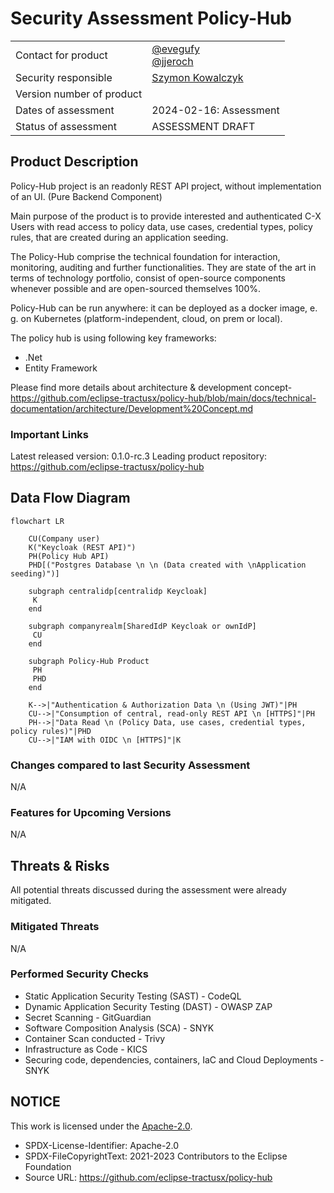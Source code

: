 # Security Assessment Policy-Hub 

|                           |                                                                                                |
| ------------------------- | ---------------------------------------------------------------------------------------------- |
| Contact for product       | [@evegufy](https://github.com/evegufy) <br> [@jjeroch](https://github.com/jjeroch)             |
| Security responsible      | [Szymon Kowalczyk](szymon.kowalczyk@zf.com) |
| Version number of product |                                                                                           |
| Dates of assessment       | 2024-02-16: Assessment                                                                      |
| Status of assessment      | ASSESSMENT DRAFT                                                                            |


## Product Description

Policy-Hub project is an readonly REST API project, without implementation of an UI. (Pure Backend Component)

Main purpose of the product is to provide interested and authenticated C-X Users with read access to policy data, use cases, credential types, policy rules, that are created during an application seeding.

The Policy-Hub comprise the technical foundation for interaction, monitoring, auditing and further functionalities. 
They are state of the art in terms of technology portfolio, consist of open-source components whenever possible and are open-sourced themselves 100%.

Policy-Hub can be run anywhere: it can be deployed as a docker image, e. g. on Kubernetes (platform-independent, cloud, on prem or local).

The policy hub is using following key frameworks:

- .Net
- Entity Framework

Please find more details about architecture & development concept- https://github.com/eclipse-tractusx/policy-hub/blob/main/docs/technical-documentation/architecture/Development%20Concept.md

### Important Links

Latest released version: 0.1.0-rc.3
Leading product repository: https://github.com/eclipse-tractusx/policy-hub

## Data Flow Diagram

```mermaid
flowchart LR

    CU(Company user)
    K("Keycloak (REST API)")
    PH(Policy Hub API)
    PHD[("Postgres Database \n \n (Data created with \nApplication seeding)")]

    subgraph centralidp[centralidp Keycloak]
     K
    end

    subgraph companyrealm[SharedIdP Keycloak or ownIdP]
     CU
    end

    subgraph Policy-Hub Product   
     PH
     PHD
    end

    K-->|"Authentication & Authorization Data \n (Using JWT)"|PH     
    CU-->|"Consumption of central, read-only REST API \n [HTTPS]"|PH
    PH-->|"Data Read \n (Policy Data, use cases, credential types, policy rules)"|PHD
    CU-->|"IAM with OIDC \n [HTTPS]"|K
```

### Changes compared to last Security Assessment

N/A

### Features for Upcoming Versions

N/A

## Threats & Risks

All potential threats discussed during the assessment were already mitigated.

### Mitigated Threats

N/A 

### Performed Security Checks

- Static Application Security Testing (SAST) - CodeQL
- Dynamic Application Security Testing (DAST) - OWASP ZAP
- Secret Scanning - GitGuardian
- Software Composition Analysis (SCA) - SNYK
- Container Scan conducted - Trivy
- Infrastructure as Code - KICS
- Securing code, dependencies, containers, IaC and Cloud Deployments - SNYK




## NOTICE

This work is licensed under the [Apache-2.0](https://www.apache.org/licenses/LICENSE-2.0).

- SPDX-License-Identifier: Apache-2.0
- SPDX-FileCopyrightText: 2021-2023 Contributors to the Eclipse Foundation
- Source URL: https://github.com/eclipse-tractusx/policy-hub


